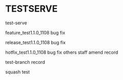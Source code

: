 # TESTSERVE
test-serve

feature_test1.1.0_1108 bug fix

release_test1.1.0_1108 bug fix

hotfix_test1.1.0_1108 bug fix
others staff amend record

test-branch record

squash test